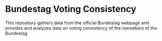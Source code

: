 # Bundestag Voting Consistency
This repository gathers data from the official Bundestag webpage and provides and analyzes data on voting consistency of the memebers of the Bundestag
